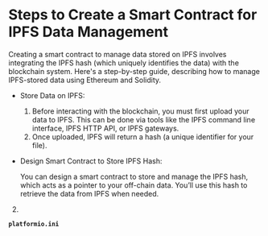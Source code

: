 # Steps to Create a Smart Contract for IPFS Data Management

Creating a smart contract to manage data stored on IPFS involves integrating the IPFS hash (which uniquely identifies the data) with the blockchain system. Here's a step-by-step guide, describing how to manage IPFS-stored data using Ethereum and Solidity.

- Store Data on IPFS:

  1. Before interacting with the blockchain, you must first upload your data to IPFS. This can be done via tools like the IPFS command line interface, IPFS HTTP API, or IPFS gateways.
  2. Once uploaded, IPFS will return a hash (a unique identifier for your file).

- Design Smart Contract to Store IPFS Hash:

  You can design a smart contract to store and manage the IPFS hash, which acts as a pointer to your off-chain data. You’ll use this hash to retrieve the data from IPFS when needed.
2.	
**`platformio.ini`**
